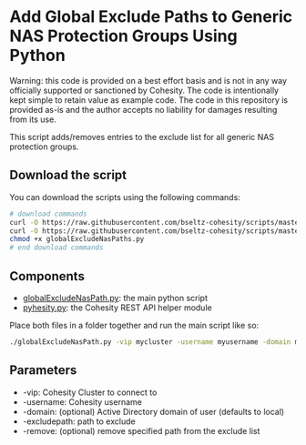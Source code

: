 # Add Global Exclude Paths to Generic NAS Protection Groups Using Python

Warning: this code is provided on a best effort basis and is not in any way officially supported or sanctioned by Cohesity. The code is intentionally kept simple to retain value as example code. The code in this repository is provided as-is and the author accepts no liability for damages resulting from its use.

This script adds/removes entries to the exclude list for all generic NAS protection groups.

## Download the script

You can download the scripts using the following commands:

```bash
# download commands
curl -O https://raw.githubusercontent.com/bseltz-cohesity/scripts/master/python/globalExcludePath/globalExcludeNasPath.py
curl -O https://raw.githubusercontent.com/bseltz-cohesity/scripts/master/python/pyhesity.py
chmod +x globalExcludeNasPaths.py
# end download commands
```

## Components

* [globalExcludeNasPath.py](https://raw.githubusercontent.com/bseltz-cohesity/scripts/master/python/globalExcludeNasPath/globalExcludeNasPath.py): the main python script
* [pyhesity.py](https://raw.githubusercontent.com/bseltz-cohesity/scripts/master/python/pyhesity/pyhesity.py): the Cohesity REST API helper module

Place both files in a folder together and run the main script like so:

```bash
./globalExcludeNasPath.py -vip mycluster -username myusername -domain mydomain.net -excludepath '/junk'
```

## Parameters

* -vip: Cohesity Cluster to connect to
* -username: Cohesity username
* -domain: (optional) Active Directory domain of user (defaults to local)
* -excludepath: path to exclude
* -remove: (optional) remove specified path from the exclude list
